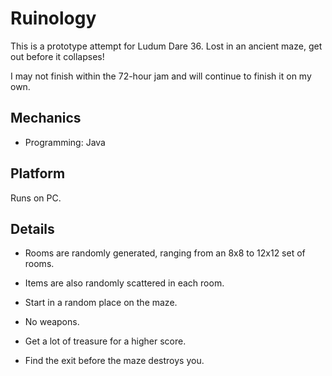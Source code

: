 Ruinology
==========
This is a prototype attempt for Ludum Dare 36. Lost in an ancient maze, get out before it collapses!

I may not finish within the 72-hour jam and will continue to finish it on my own.

Mechanics
---------
+ Programming: Java

Platform
--------
Runs on PC.

Details
-------
- Rooms are randomly generated, ranging from an 8x8 to 12x12 set of rooms.
- Items are also randomly scattered in each room.
- Start in a random place on the maze.

- No weapons.
- Get a lot of treasure for a higher score.
- Find the exit before the maze destroys you.
